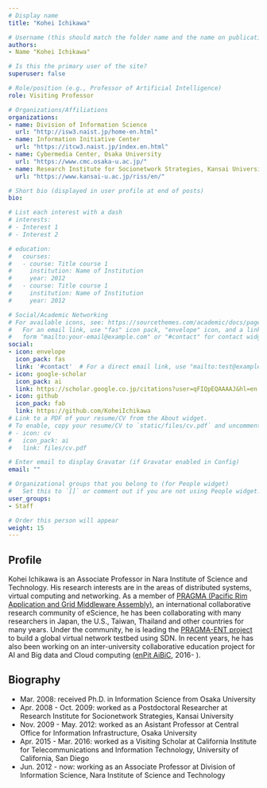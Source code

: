 ```yaml
---
# Display name
title: "Kohei Ichikawa"

# Username (this should match the folder name and the name on publications)
authors:
- Name "Kohei Ichikawa"

# Is this the primary user of the site?
superuser: false

# Role/position (e.g., Professor of Artificial Intelligence)
role: Visiting Professor

# Organizations/Affiliations
organizations:
- name: Division of Information Science
  url: "http://isw3.naist.jp/home-en.html"
- name: Information Initiative Center
  url: "https://itcw3.naist.jp/index.en.html"
- name: Cybermedia Center, Osaka University
  url: "https://www.cmc.osaka-u.ac.jp/"
- name: Research Institute for Socionetwork Strategies, Kansai University
  url: "https://www.kansai-u.ac.jp/riss/en/"

# Short bio (displayed in user profile at end of posts)
bio:

# List each interest with a dash
# interests:
# - Interest 1
# - Interest 2

# education:
#   courses:
#   - course: Title course 1
#     institution: Name of Institution
#     year: 2012
#   - course: Title course 1
#     institution: Name of Institution
#     year: 2012

# Social/Academic Networking
# For available icons, see: https://sourcethemes.com/academic/docs/page-builder/#icons
#   For an email link, use "fas" icon pack, "envelope" icon, and a link in the
#   form "mailto:your-email@example.com" or "#contact" for contact widget.
social:
- icon: envelope
  icon_pack: fas
  link: '#contact'  # For a direct email link, use "mailto:test@example.org".
- icon: google-scholar
  icon_pack: ai
  link: https://scholar.google.co.jp/citations?user=qFIQpEQAAAAJ&hl=en
- icon: github
  icon_pack: fab
  link: https://github.com/KoheiIchikawa
# Link to a PDF of your resume/CV from the About widget.
# To enable, copy your resume/CV to `static/files/cv.pdf` and uncomment the lines below.
# - icon: cv
#   icon_pack: ai
#   link: files/cv.pdf

# Enter email to display Gravatar (if Gravatar enabled in Config)
email: ""

# Organizational groups that you belong to (for People widget)
#   Set this to `[]` or comment out if you are not using People widget.
user_groups:
- Staff

# Order this person will appear
weight: 15
---
```


## Profile

Kohei Ichikawa is an Associate Professor in Nara Institute of Science and Technology. 
His research interests are in the areas of distributed systems, virtual computing and networking. As a member of [PRAGMA (Pacific Rim Application and Grid Middleware Assembly)](https://www.pragma-grid.net/), an international collaborative research community of eScience, he has been collaborating with many researchers in Japan, the U.S., Taiwan, Thailand and other countries for many years. Under the community, he is leading the [PRAGMA-ENT project](https://github.com/pragmagrid/pragma_ent/wiki) to build a global virtual network testbed using SDN. In recent years, he has also been working on an inter-university collaborative education project for AI and Big data and Cloud computing ([enPit AiBiC](https://aibic-spiral.enpit.jp/), 2016- ).

## Biography

- Mar. 2008: received Ph.D. in Information Science from Osaka University
- Apr. 2008 - Oct. 2009: worked as a Postdoctoral Researcher at Research Institute for Socionetwork Strategies, Kansai University
- Nov. 2009 - May. 2012: worked as an Asistant Professor at Central Office for Information Infrastructure, Osaka University
- Apr. 2015 - Mar. 2016: worked as a Visiting Scholar at California Institute for Telecommunications and Information Technology, University of California, San Diego
- Jun. 2012 - now: working as an Associate Professor at Division of Information Science, Nara Institute of Science and Technology
